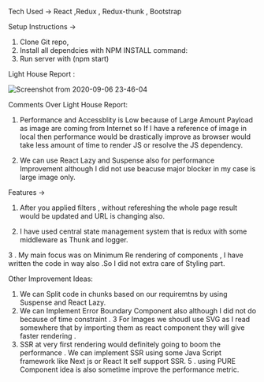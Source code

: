 
Tech Used -> React ,Redux , Redux-thunk , Bootstrap


Setup Instructions ->

1. Clone Git repo,
2. Install all dependcies with NPM INSTALL command:
3. Run server with (npm start)


Light House Report :

![Screenshot from 2020-09-06 23-46-04](https://user-images.githubusercontent.com/25228724/92333097-6cdbd000-f0a0-11ea-8ac3-21a900e4ff13.png)

Comments Over Light House Report:

1. Performance and Accessblity is Low because of Large Amount Payload as image are coming from Internet so If I have a reference of image in local then performance would be drastically improve as browser would take less amount of time to render JS or resolve the JS dependency.

2. We can use React Lazy and Suspense also for performance Improvement although I did not use beacuse major blocker in my case is large image only.



Features ->

1. After you applied filters , without refereshing the whole page result would be updated and URL is changing also.


2. I have used central state management system that is redux with some middleware as Thunk and logger.

3 . My main focus was on Minimum Re rendering of components , I have written the code in way also .So I did not extra care of Styling part.  


Other Improvement Ideas:

1. We can Split code in chunks based on our requiremtns  by using Suspense and React Lazy.
2. We can Implement Error Boundary Component also although I did not do because of time constraint .
3 For Images we shoudl use SVG as I read somewhere that by importing them as react component they will give faster rendering .
4. SSR at very first rendering would definitely going to boom the performance . We can implement SSR using some Java Script framework like Next js or React It self support SSR.
5 . using PURE Component idea is also sometime improve the performance metric.


